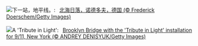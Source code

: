 ![](https://www.bing.com/th?id=OHR.NorthSeaStairs_ZH-CN7044471948_UHD.jpg&w=1000)下一站，地平线。:&nbsp;&ensp;[北海日落，诺德多夫，德国 (© Frederick Doerschem/Getty Images)](https://www.bing.com/th?id=OHR.NorthSeaStairs_ZH-CN7044471948_UHD.jpg)
<br><br/>
![](https://www.bing.com/th?id=OHR.BridgeMemorial_EN-US1953692613_UHD.jpg&w=1000)A 'Tribute in Light':&nbsp;&ensp;[Brooklyn Bridge with the 'Tribute in Light' installation for 9/11, New York (© ANDREY DENISYUK/Getty Images)](https://www.bing.com/th?id=OHR.BridgeMemorial_EN-US1953692613_UHD.jpg)
<br><br/>

